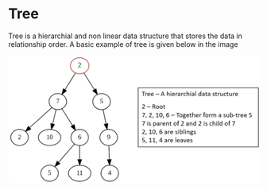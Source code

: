 # Tree

Tree is a hierarchial and non linear data structure that stores the data in relationship order. A basic example of tree is given below in the image

![alt text](images/tree.png)


